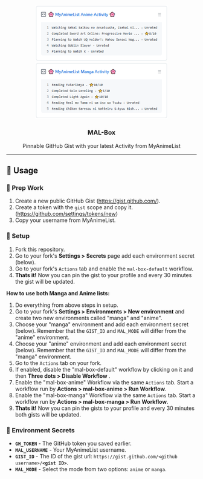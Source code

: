 <p align="center">
  <img width="350" src="./image/exampleanime.png">
  <img width="350" src="./image/examplemanga.png">
  <h3 align="center">MAL-Box</h3>
  <p align="center">Pinnable GitHub Gist with your latest Activity from MyAnimeList</p>
</p>

***

## 🎉 Usage

### 🚧 Prep Work

1. Create a new public GitHub Gist (https://gist.github.com/).
2. Create a token with the `gist` scope and copy it. (https://github.com/settings/tokens/new)
3. Copy your username from MyAnimeList.

### 🔨 Setup

1. Fork this repository.
2. Go to your fork's **Settings > Secrets** page add each environment secret (below).
3. Go to your fork's `Actions` tab and enable the `mal-box-default` workflow.
4. **Thats it!** Now you can pin the gist to your profile and every 30 minutes the gist will be updated.

**How to use both Manga and Anime lists:**

1. Do everything from above steps in setup.
2. Go to your fork's **Settings > Environments > New environment** and create two new environments called "manga" and "anime".
3. Choose your "manga" environment and add each environment secret (below). Remember that the `GIST_ID` and `MAL_MODE` will differ from the "anime" environment.
4. Choose your "anime" environment and add each environment secret (below). Remember that the `GIST_ID` and `MAL_MODE` will differ from the "manga" environment.
5. Go to the `Actions` tab on your fork.
5. If enabled, disable the "mal-box-default" workflow by clicking on it and then **Three dots > Disable Workflow** .
6. Enable the "mal-box-anime" Workflow via the same `Actions` tab. Start a workflow run by **Actions > mal-box-anime > Run Workflow**.
7. Enable the "mal-box-manga" Workflow via the same `Actions` tab. Start a workflow run by **Actions > mal-box-manga > Run Workflow**.
8. **Thats it!** Now you can pin the gists to your profile and every 30 minutes both gists will be updated.


### 🤫 Environment Secrets

- **`GH_TOKEN`** - The GitHub token you saved earlier.
- **`MAL_USERNAME`** - Your MyAnimeList username.
- **`GIST_ID`** - The ID of the gist url: `https://gist.github.com/<github username>/`**`<gist ID>`**.
- **`MAL_MODE`** - Select the mode from two options: `anime` or `manga`.